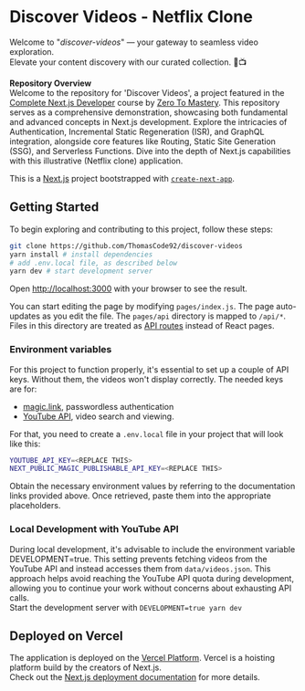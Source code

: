 # Discover Videos - Netflix Clone

Welcome to "_discover-videos_" — your gateway to seamless video exploration.<br />Elevate your content discovery with our curated collection. 🎥📺

**Repository Overview**<br />Welcome to the repository for 'Discover Videos', a project featured in the [Complete Next.js Developer](https://www.udemy.com/course/complete-nextjs-developer-zero-to-mastery/) course by [Zero To Mastery](https://zerotomastery.io/). This repository serves as a comprehensive demonstration, showcasing both fundamental and advanced concepts in Next.js development. Explore the intricacies of Authentication, Incremental Static Regeneration (ISR), and GraphQL integration, alongside core features like Routing, Static Site Generation (SSG), and Serverless Functions. Dive into the depth of Next.js capabilities with this illustrative (Netflix clone) application.

This is a [Next.js](https://nextjs.org/) project bootstrapped with [`create-next-app`](https://github.com/vercel/next.js/tree/canary/packages/create-next-app).

## Getting Started

To begin exploring and contributing to this project, follow these steps:

```bash
git clone https://github.com/ThomasCode92/discover-videos
yarn install # install dependencies
# add .env.local file, as described below
yarn dev # start development server
```

Open [http://localhost:3000](http://localhost:3000) with your browser to see the result.

You can start editing the page by modifying `pages/index.js`. The page auto-updates as you edit the file. The `pages/api` directory is mapped to `/api/*`. Files in this directory are treated as [API routes](https://nextjs.org/docs/api-routes/introduction) instead of React pages.

### Environment variables

For this project to function properly, it's essential to set up a couple of API keys. Without them, the videos won't display correctly. The needed keys are for:

- [magic.link](https://magic.link/docs/home/welcome), passwordless authentication
- [YouTube API](https://developers.google.com/youtube/v3/getting-started), video search and viewing.

For that, you need to create a `.env.local` file in your project that will look like this:

```bash
YOUTUBE_API_KEY=<REPLACE THIS>
NEXT_PUBLIC_MAGIC_PUBLISHABLE_API_KEY=<REPLACE THIS>
```

Obtain the necessary environment values by referring to the documentation links provided above. Once retrieved, paste them into the appropriate placeholders.

### Local Development with YouTube API

During local development, it's advisable to include the environment variable DEVELOPMENT=true. This setting prevents fetching videos from the YouTube API and instead accesses them from `data/videos.json`. This approach helps avoid reaching the YouTube API quota during development, allowing you to continue your work without concerns about exhausting API calls.<br />Start the development server with `DEVELOPMENT=true yarn dev`

## Deployed on Vercel

The application is deployed on the [Vercel Platform](https://vercel.com/new?utm_medium=default-template&filter=next.js&utm_source=create-next-app&utm_campaign=create-next-app-readme). Vercel is a hoisting platform build by the creators of Next.js.<br />Check out the [Next.js deployment documentation](https://nextjs.org/docs/deployment) for more details.
